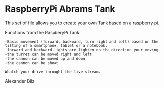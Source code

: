 RaspberryPi Abrams Tank
=======================

This set of file allows you to create your own Tank based on a raspberry pi.

Functions from the RaspberyPi Tank

	-Basic movement (forward, backward, turn right and left) based on the tilting of a smartphone, tablet or a notebook.
	-forward and backward-lights are lighten on the direction your moving
	-the turret can be moved right and left
	-the cannon can be moved up and down
	-the cannon can be shoot

	Whatch your drive throught the live-stream.
Alexander Bilz